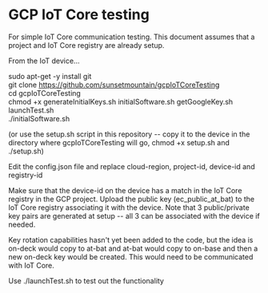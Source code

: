 # GCP IoT Core testing

For simple IoT Core communication testing. This document assumes that a project and IoT Core registry are already setup.

From the IoT device...

sudo apt-get -y install git<br/>
git clone https://github.com/sunsetmountain/gcpIoTCoreTesting<br/>
cd gcpIoTCoreTesting<br/>
chmod +x generateInitialKeys.sh initialSoftware.sh getGoogleKey.sh launchTest.sh <br/>
./initialSoftware.sh<br/>


(or use the setup.sh script in this repository -- copy it to the device in the directory where gcpIoTCoreTesting will go, chmod +x setup.sh and ./setup.sh)

Edit the config.json file and replace cloud-region, project-id, device-id and registry-id

Make sure that the device-id on the device has a match in the IoT Core registry in the GCP project. Upload the public key (ec_public_at_bat) to the IoT Core registry associating it with the device. Note that 3 public/private key pairs are generated at setup -- all 3 can be associated with the device if needed. 

Key rotation capabilities hasn't yet been added to the code, but the idea is on-deck would copy to at-bat and at-bat would copy to on-base and then a new on-deck key would be created. This would need to be communicated with IoT Core.

Use ./launchTest.sh to test out the functionality
